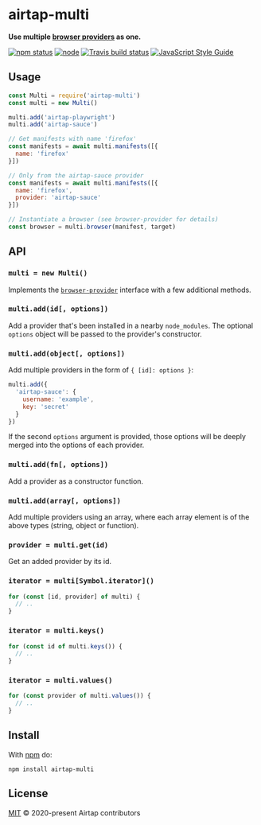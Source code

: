 # airtap-multi

**Use multiple [browser providers](https://github.com/airtap/browser-provider) as one.**

[![npm status](http://img.shields.io/npm/v/airtap-multi.svg)](https://www.npmjs.org/package/airtap-multi)
[![node](https://img.shields.io/node/v/airtap-multi.svg)](https://www.npmjs.org/package/airtap-multi)
[![Travis build status](https://img.shields.io/travis/com/airtap/multi.svg?label=travis)](http://travis-ci.com/airtap/multi)
[![JavaScript Style Guide](https://img.shields.io/badge/code_style-standard-brightgreen.svg)](https://standardjs.com)

## Usage

```js
const Multi = require('airtap-multi')
const multi = new Multi()

multi.add('airtap-playwright')
multi.add('airtap-sauce')

// Get manifests with name 'firefox'
const manifests = await multi.manifests([{
  name: 'firefox'
}])

// Only from the airtap-sauce provider
const manifests = await multi.manifests([{
  name: 'firefox',
  provider: 'airtap-sauce'
}])

// Instantiate a browser (see browser-provider for details)
const browser = multi.browser(manifest, target)
```

## API

### `multi = new Multi()`

Implements the [`browser-provider`](https://github.com/airtap/browser-provider) interface with a few additional methods.

### `multi.add(id[, options])`

Add a provider that's been installed in a nearby `node_modules`. The optional `options` object will be passed to the provider's constructor.

### `multi.add(object[, options])`

Add multiple providers in the form of `{ [id]: options }`:

```js
multi.add({
  'airtap-sauce': {
    username: 'example',
    key: 'secret'
  }
})
```

If the second `options` argument is provided, those options will be deeply merged into the options of each provider.

### `multi.add(fn[, options])`

Add a provider as a constructor function.

### `multi.add(array[, options])`

Add multiple providers using an array, where each array element is of the above types (string, object or function).

### `provider = multi.get(id)`

Get an added provider by its id.

### `iterator = multi[Symbol.iterator]()`

```js
for (const [id, provider] of multi) {
  // ..
}
```

### `iterator = multi.keys()`

```js
for (const id of multi.keys()) {
  // ..
}
```

### `iterator = multi.values()`

```js
for (const provider of multi.values()) {
  // ..
}
```

## Install

With [npm](https://npmjs.org) do:

```
npm install airtap-multi
```

## License

[MIT](LICENSE.md) © 2020-present Airtap contributors
